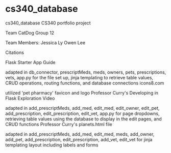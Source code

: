# cs340_database
cs340_database
CS340 portfolio project

Team CatDog Group 12

Team Members: Jessica Ly Owen Lee

Citations

Flask Starter App Guide

adapted in db_connector, prescriptMeds, meds, owners, pets, prescriptions, vets, app.py for the file set up, jinja templating to retrieve table values, CRUD operations, routing functions, and database connections
icons8.com

utilized 'pet pharmacy' favicon and logo
Professor Curry's Developing in Flask Exploration Video

adapted in add_prescriptMeds, add_med, edit_med, edit_owner, edit_pet, add_prescription, edit_prescription, edit_vet, app.py for page dropdowns, retrieving table values using the database to display in the edit pages, and CRUD functions
Professor Curry's planets.html file

adapted in add_prescriptMeds, add_med, edit_med, meds, add_owner, add_pet, add_prescription, edit_prescription, add_vet, edit_vet for jinja templating layout including labels and forms

